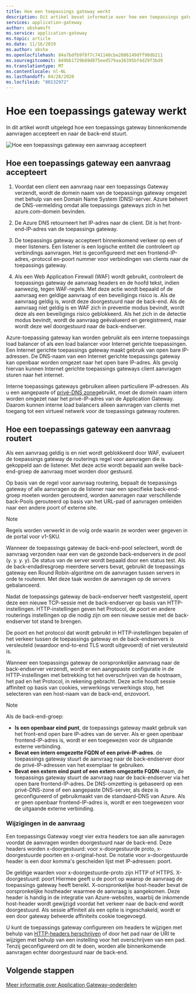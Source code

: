 ```yaml
---
title: Hoe een toepassings gateway werkt
description: Dit artikel bevat informatie over hoe een toepassings gateway binnenkomende aanvragen accepteert en naar de back-end stuurt.
services: application-gateway
author: abshamsft
ms.service: application-gateway
ms.topic: article
ms.date: 11/16/2019
ms.author: absha
ms.openlocfilehash: 84a7bdfb9f8f7c741140cbe2086149dff90db211
ms.sourcegitcommit: 849bb1729b89d075eed579aa36395bf4d29f3bd9
ms.translationtype: MT
ms.contentlocale: nl-NL
ms.lasthandoff: 04/28/2020
ms.locfileid: "80132972"
---
```

# <a name="how-an-application-gateway-works"></a>Hoe een toepassings gateway werkt

In dit artikel wordt uitgelegd hoe een toepassings gateway binnenkomende aanvragen accepteert en naar de back-end stuurt.

![Hoe een toepassings gateway een aanvraag accepteert](./media/how-application-gateway-works/how-application-gateway-works.png)

## <a name="how-an-application-gateway-accepts-a-request"></a>Hoe een toepassings gateway een aanvraag accepteert

1. Voordat een client een aanvraag naar een toepassings Gateway verzendt, wordt de domein naam van de toepassings gateway omgezet met behulp van een Domain Name System (DNS)-server. Azure beheert de DNS-vermelding omdat alle toepassings gateways zich in het azure.com-domein bevinden.

2. De Azure DNS retourneert het IP-adres naar de client. Dit is het front-end-IP-adres van de toepassings gateway.

3. De toepassings gateway accepteert binnenkomend verkeer op een of meer listeners. Een listener is een logische entiteit die controleert op verbindings aanvragen. Het is geconfigureerd met een frontend-IP-adres,-protocol en-poort nummer voor verbindingen van clients naar de toepassings gateway.

4. Als een Web Application Firewall (WAF) wordt gebruikt, controleert de toepassings gateway de aanvraag headers en de hoofd tekst, indien aanwezig, tegen WAF-regels. Met deze actie wordt bepaald of de aanvraag een geldige aanvraag of een beveiligings risico is. Als de aanvraag geldig is, wordt deze doorgestuurd naar de back-end. Als de aanvraag niet geldig is en WAF zich in preventie modus bevindt, wordt deze als een beveiligings risico geblokkeerd. Als het zich in de detectie modus bevindt, wordt de aanvraag geëvalueerd en geregistreerd, maar wordt deze wel doorgestuurd naar de back-endserver.

Azure-toepassing gateway kan worden gebruikt als een interne toepassings load balancer of als een load balancer voor Internet gerichte toepassingen. Een Internet gerichte toepassings gateway maakt gebruik van open bare IP-adressen. De DNS-naam van een Internet gerichte toepassings gateway kan openbaar worden omgezet naar het open bare IP-adres. Als gevolg hiervan kunnen Internet gerichte toepassings gateways client aanvragen sturen naar het internet.

Interne toepassings gateways gebruiken alleen particuliere IP-adressen. Als u een aangepaste of [privé-DNS zone](https://docs.microsoft.com/azure/dns/private-dns-overview)gebruikt, moet de domein naam intern worden omgezet naar het privé-IP-adres van de Application Gateway. Daarom kunnen interne load balancers alleen aanvragen van clients met toegang tot een virtueel netwerk voor de toepassings gateway routeren.

## <a name="how-an-application-gateway-routes-a-request"></a>Hoe een toepassings gateway een aanvraag routert

Als een aanvraag geldig is en niet wordt geblokkeerd door WAF, evalueert de toepassings gateway de routerings regel voor aanvragen die is gekoppeld aan de listener. Met deze actie wordt bepaald aan welke back-end-groep de aanvraag moet worden door gestuurd.

Op basis van de regel voor aanvraag routering, bepaalt de toepassings gateway of alle aanvragen op de listener naar een specifieke back-end-groep moeten worden gerouteerd, worden aanvragen naar verschillende back-Pools gerouteerd op basis van het URL-pad of aanvragen omleiden naar een andere poort of externe site.
>[!NOTE]
>Regels worden verwerkt in de volg orde waarin ze worden weer gegeven in de portal voor v1-SKU. 

Wanneer de toepassings gateway de back-end-pool selecteert, wordt de aanvraag verzonden naar een van de gezonde back-endservers in de pool (y. y. y. y). De status van de server wordt bepaald door een status test. Als de back-endadresgroep meerdere servers bevat, gebruikt de toepassings gateway een Round Robin-algoritme om de aanvragen tussen servers in orde te routeren. Met deze taak worden de aanvragen op de servers gebalanceerd.

Nadat de toepassings gateway de back-endserver heeft vastgesteld, opent deze een nieuwe TCP-sessie met de back-endserver op basis van HTTP-instellingen. HTTP-instellingen geven het Protocol, de poort en andere routerings instellingen op die nodig zijn om een nieuwe sessie met de back-endserver tot stand te brengen.

De poort en het protocol dat wordt gebruikt in HTTP-instellingen bepalen of het verkeer tussen de toepassings gateway en de back-endservers is versleuteld (waardoor end-to-end TLS wordt uitgevoerd) of niet versleuteld is.

Wanneer een toepassings gateway de oorspronkelijke aanvraag naar de back-endserver verzendt, wordt er een aangepaste configuratie in de HTTP-instellingen met betrekking tot het overschrijven van de hostnaam, het pad en het Protocol, in rekening gebracht. Deze actie houdt sessie affiniteit op basis van cookies, verwerkings verwerkings stop, het selecteren van een host-naam van de back-end, enzovoort.

 >[!NOTE]
>Als de back-end-groep:
> - **Is een openbaar eind punt**, de toepassings gateway maakt gebruik van het front-end open bare IP-adres van de server. Als er geen openbaar frontend-IP-adres is, wordt er een toegewezen voor de uitgaande externe verbinding.
> - **Bevat een intern omgezette FQDN of een privé-IP-adres**. de toepassings gateway stuurt de aanvraag naar de back-endserver door de privé-IP-adressen van het exemplaar te gebruiken.
> - **Bevat een extern eind punt of een extern omgezette FQDN**-naam, de toepassings gateway stuurt de aanvraag naar de back-endserver via het open bare frontend-IP-adres. De DNS-omzetting is gebaseerd op een privé-DNS-zone of een aangepaste DNS-server, als deze is geconfigureerd of gebruikmaakt van de standaard-DNS van Azure. Als er geen openbaar frontend-IP-adres is, wordt er een toegewezen voor de uitgaande externe verbinding.

### <a name="modifications-to-the-request"></a>Wijzigingen in de aanvraag

Een toepassings Gateway voegt vier extra headers toe aan alle aanvragen voordat de aanvragen worden doorgestuurd naar de back-end. Deze headers worden x-doorgestuurd: voor x-doorgestuurde proto, x-doorgestuurde poorten en x-original-host. De notatie voor x-doorgestuurde header is een door komma's gescheiden lijst met IP-adressen: poort.

De geldige waarden voor x-doorgestuurde-proto zijn HTTP of HTTPS. X-doorgestuurd: poort Hiermee geeft u de poort op waarop de aanvraag de toepassings gateway heeft bereikt. X-oorspronkelijke host-header bevat de oorspronkelijke hostheader waarmee de aanvraag is aangekomen. Deze header is handig in de integratie van Azure-websites, waarbij de inkomende host-header wordt gewijzigd voordat het verkeer naar de back-end wordt doorgestuurd. Als sessie affiniteit als een optie is ingeschakeld, wordt er een door gateway beheerde affiniteits cookie toegevoegd.

U kunt de toepassings gateway configureren om headers te wijzigen met behulp van [HTTP-headers herschrijven](https://docs.microsoft.com/azure/application-gateway/rewrite-http-headers) of door het pad naar de URI te wijzigen met behulp van een instelling voor het overschrijven van een pad. Tenzij geconfigureerd om dit te doen, worden alle binnenkomende aanvragen echter doorgestuurd naar de back-end.

## <a name="next-steps"></a>Volgende stappen

[Meer informatie over Application Gateway-onderdelen](application-gateway-components.md)
